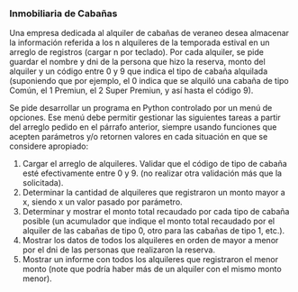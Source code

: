 ### Inmobiliaria de Cabañas
Una empresa dedicada al alquiler de cabañas de veraneo desea almacenar la información referida a los n alquileres de la temporada estival en un arreglo de registros (cargar n por teclado). Por cada alquiler, se pide guardar el nombre y dni de la persona que hizo la reserva, monto del alquiler y un código entre 0 y 9 que indica el tipo de cabaña alquilada (suponiendo que por ejemplo, el 0 indica que se alquiló una cabaña de tipo Común, el 1 Premiun, el 2 Super Premiun, y así hasta el código 9).

Se pide desarrollar un programa en Python controlado por un menú de opciones. Ese menú debe permitir gestionar las siguientes tareas a partir del arreglo pedido en el párrafo anterior, siempre usando funciones que acepten parámetros y/o retornen valores en cada situación en que se considere apropiado:

1. Cargar el arreglo de alquileres. Validar que el código de tipo de cabaña esté efectivamente entre 0 y 9. (no realizar otra validación más que la solicitada).
2. Determinar la cantidad de alquileres que registraron un monto mayor a x, siendo x un valor pasado por parámetro.
3. Determinar y mostrar el monto total recaudado por cada tipo de cabaña posible (un acumulador que indique el monto total recaudado por el alquiler de las cabañas de tipo 0, otro para las cabañas de tipo 1, etc.).
4. Mostrar los datos de todos los alquileres en orden de mayor a menor por el dni de las personas que realizaron la reserva.
5. Mostrar un informe con todos los alquileres que registraron el menor monto (note que podría haber más de un alquiler con el mismo monto menor). 
